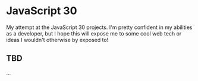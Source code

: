 # JavaScript 30
My attempt at the JavaScript 30 projects. I'm pretty confident in my abilities as a developer, but I hope this will expose me to some cool web tech or ideas I wouldn't otherwise by exposed to!

## TBD
...
